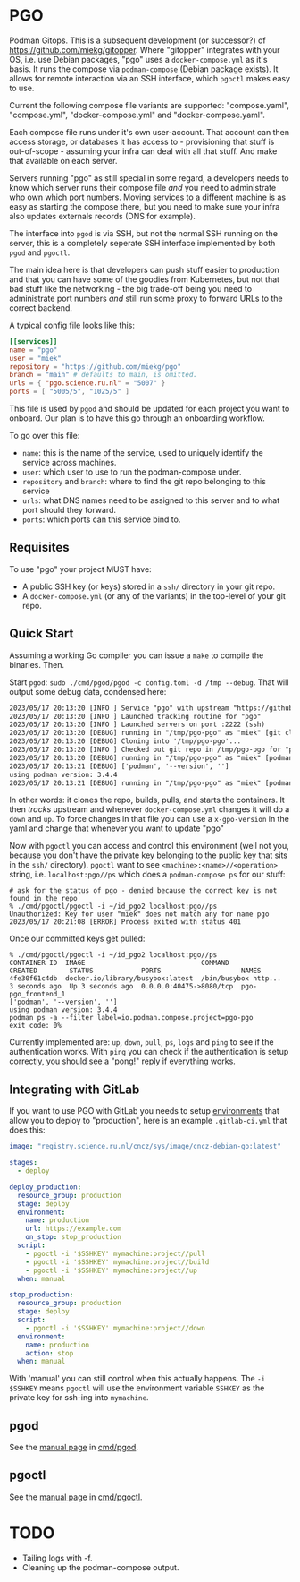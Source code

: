 # PGO

Podman Gitops. This is a subsequent development (or successor?) of
<https://github.com/miekg/gitopper>. Where "gitopper" integrates with your OS, i.e. use Debian
packages, "pgo" uses a `docker-compose.yml` as it's basis. It runs the compose via `podman-compose`
(Debian package exists). It allows for remote interaction via an SSH interface, which `pgoctl` makes
easy to use.

Current the following compose file variants are supported: "compose.yaml", "compose.yml",
"docker-compose.yml" and "docker-compose.yaml".

Each compose file runs under it's own user-account. That account can then access storage, or
databases it has access to - provisioning that stuff is out-of-scope - assuming your infra can deal
with all that stuff. And make that available on each server.

Servers running "pgo" as still special in some regard, a developers needs to know which server runs
their compose file *and* you need to administrate who own which port numbers. Moving services to a
different machine is as easy as starting the compose there, but you need to make sure your infra
also updates externals records (DNS for example).

The interface into `pgod` is via SSH, but not the normal SSH running on the server, this is a
completely seperate SSH interface implemented by both `pgod` and `pgoctl`.

The main idea here is that developers can push stuff easier to production and that you can have some
of the goodies from Kubernetes, but not that bad stuff like the networking - the big trade-off being
you need to administrate port numbers *and* still run some proxy to forward URLs to the correct
backend.

A typical config file looks like this:

``` toml
[[services]]
name = "pgo"
user = "miek"
repository = "https://github.com/miekg/pgo"
branch = "main" # defaults to main, is omitted.
urls = { "pgo.science.ru.nl" = "5007" }
ports = [ "5005/5", "1025/5" ]
```

This file is used by `pgod` and should be updated for each project you want to onboard. Our plan is
to have this go through an onboarding workflow.

To go over this file:

- `name`: this is the name of the service, used to uniquely identify the service across machines.
- `user`: which user to use to run the podman-compose under.
- `repository` and `branch`: where to find the git repo belonging to this service
- `urls`: what DNS names need to be assigned to this server and to what port should they forward.
- `ports`: which ports can this service bind to.

## Requisites

To use "pgo" your project MUST have:

- A public SSH key (or keys) stored in a `ssh/` directory in your git repo.
- A `docker-compose.yml` (or any of the variants) in the top-level of your git repo.

## Quick Start

Assuming a working Go compiler you can issue a `make` to compile the binaries. Then.

Start `pgod`: `sudo ./cmd/pgod/pgod -c config.toml -d /tmp --debug`. That will output some debug
data, condensed here:

~~~ txt
2023/05/17 20:13:20 [INFO ] Service "pgo" with upstream "https://github.com/miekg/pgo"
2023/05/17 20:13:20 [INFO ] Launched tracking routine for "pgo"
2023/05/17 20:13:20 [INFO ] Launched servers on port :2222 (ssh)
2023/05/17 20:13:20 [DEBUG] running in "/tmp/pgo-pgo" as "miek" [git clone -b main https://github.com/miekg/pgo /tmp/pgo-3809413984]
2023/05/17 20:13:20 [DEBUG] Cloning into '/tmp/pgo-pgo'...
2023/05/17 20:13:20 [INFO ] Checked out git repo in /tmp/pgo-pgo for "pgo"
2023/05/17 20:13:20 [DEBUG] running in "/tmp/pgo-pgo" as "miek" [podman-compose build] (env: [HOME=/home/miek PATH=/usr/sbin:/usr/bin:/sbin:/bin])
2023/05/17 20:13:21 [DEBUG] ['podman', '--version', '']
using podman version: 3.4.4
2023/05/17 20:13:21 [DEBUG] running in "/tmp/pgo-pgo" as "miek" [podman-compose up -d] (env: [HOME=/home/miek PATH=/usr/sbin:/usr/bin:/sbin:/bin])
~~~

In other words: it clones the repo, builds, pulls, and starts the containers. It then *tracks*
upstream and whenever `docker-compose.yml` changes it will do a `down` and `up`. To force changes
in that file you can use a `x-gpo-version` in the yaml and change that whenever you want to update
"pgo"

Now with `pgoctl` you can access and control this environment (well not you, because you don't have
the private key belonging to the public key that sits in the `ssh/` directory). `pgoctl` want to
see `<machine>:<name>//<operation>` string, i.e. `localhost:pgo//ps` which does a `podman-compose
ps` for our stuff:

~~~
# ask for the status of pgo - denied because the correct key is not found in the repo
% ./cmd/pgoctl/pgoctl -i ~/id_pgo2 localhost:pgo//ps
Unauthorized: Key for user "miek" does not match any for name pgo
2023/05/17 20:21:08 [ERROR] Process exited with status 401
~~~

Once our committed keys get pulled:
~~~
% ./cmd/pgoctl/pgoctl -i ~/id_pgo2 localhost:pgo//ps
CONTAINER ID  IMAGE                             COMMAND               CREATED        STATUS            PORTS                    NAMES
4fe30f61c4db  docker.io/library/busybox:latest  /bin/busybox http...  3 seconds ago  Up 3 seconds ago  0.0.0.0:40475->8080/tcp  pgo-pgo_frontend_1
['podman', '--version', '']
using podman version: 3.4.4
podman ps -a --filter label=io.podman.compose.project=pgo-pgo
exit code: 0%
~~~

Currently implemented are: `up`, `down`, `pull`, `ps`, `logs` and `ping` to see if the
authentication works. With `ping` you can check if the authentication is setup correctly, you should
see a "pong!" reply if everything works.

## Integrating with GitLab

If you want to use PGO with GitLab you needs to setup
[environments](https://docs.gitlab.com/ee/ci/environments/) that allow you to deploy to
"production", here is an example `.gitlab-ci.yml` that does this:

~~~ yaml
image: "registry.science.ru.nl/cncz/sys/image/cncz-debian-go:latest"

stages:
  - deploy

deploy_production:
  resource_group: production
  stage: deploy
  environment:
    name: production
    url: https://example.com
    on_stop: stop_production
  script:
    - pgoctl -i '$SSHKEY' mymachine:project//pull
    - pgoctl -i '$SSHKEY' mymachine:project//build
    - pgoctl -i '$SSHKEY' mymachine:project//up
  when: manual

stop_production:
  resource_group: production
  stage: deploy
  script:
    - pgoctl -i '$SSHKEY' mymachine:project//down
  environment:
    name: production
    action: stop
  when: manual
~~~

With 'manual' you can still control when this actually happens. The `-i $SSHKEY` means `pgoctl` will
use the environment variable `SSHKEY` as the private key for ssh-ing into `mymachine`.

## pgod

See the [manual page](./cmd/pgod/pgod.8.md) in [cmd/pgod](./cmd/pgod/).

## pgoctl

See the [manual page](./cmd/pgoctl/pgoctl.1.md) in [cmd/pgoctl](./cmd/pgoctl).

# TODO

- Tailing logs with -f.
- Cleaning up the podman-compose output.
